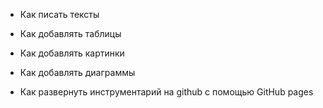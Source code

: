- Как писать тексты

- Как добавлять таблицы

- Как добавлять картинки

- Как добавлять диаграммы

- Как развернуть инструментарий на github с помощью GitHub pages

